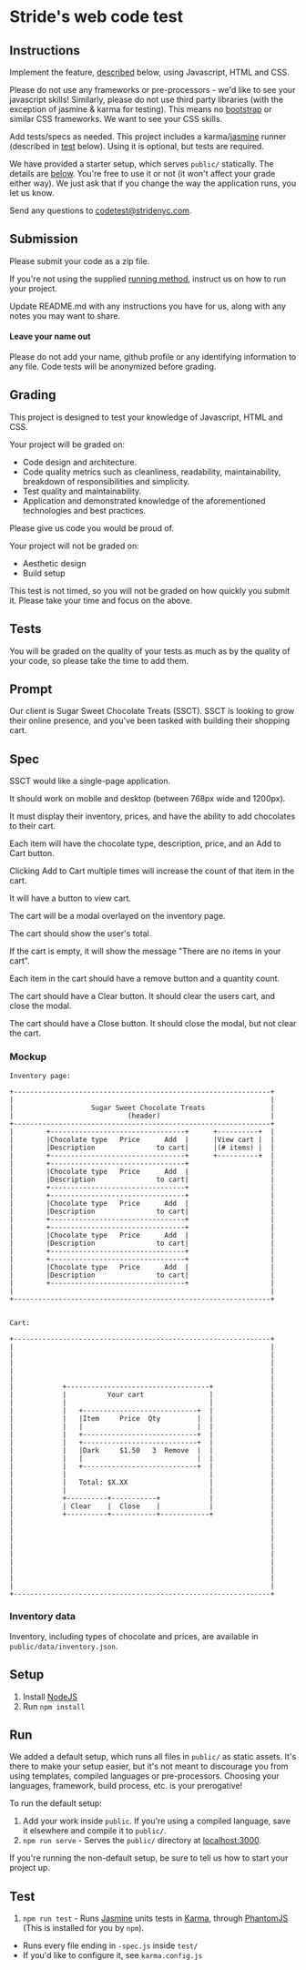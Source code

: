 # Stride's web code test

## Instructions

Implement the feature, [described](#prompt) below, using Javascript, HTML and CSS.

Please do not use any frameworks or pre-processors - we'd like to see your javascript skills! Similarly, please do not use third party libraries (with the exception of jasmine & karma for testing).
This means no [bootstrap](http://getbootstrap.com) or similar CSS frameworks. We want to see your CSS skills.

Add tests/specs as needed. This project includes a karma/[jasmine](http://jasmine.github.io/2.3/introduction.html) runner (described in [test](#test) below). Using it is optional, but tests are required.

We have provided a starter setup, which serves `public/` statically. The details are [below](#run). You're free to use it or not (it won't affect your grade either way). We just ask that if you change the way the application runs, you let us know.

Send any questions to [codetest@stridenyc.com](mailto:codetest@stridenyc.com).

## Submission

Please submit your code as a zip file.

If you're not using the supplied [running method](#run), instruct us on how to run your project.

Update README.md with any instructions you have for us, along with any notes you may want to share.

#### Leave your name out

Please do not add your name, github profile or any identifying information to any file. Code tests will be anonymized before grading.

## Grading

This project is designed to test your knowledge of Javascript, HTML and CSS.

Your project will be graded on:
  - Code design and architecture.
  - Code quality metrics such as cleanliness, readability, maintainability, breakdown of responsibilities and simplicity.
  - Test quality and maintainability.
  - Application and demonstrated knowledge of the aforementioned technologies and best practices.

Please give us code you would be proud of.

Your project will not be graded on:
  - Aesthetic design
  - Build setup

This test is not timed, so you will not be graded on how quickly you submit it. Please take your time and focus on the above.

## Tests

You will be graded on the quality of your tests as much as by the quality of your code, so please take the time to add them.

## Prompt

Our client is Sugar Sweet Chocolate Treats (SSCT). SSCT is looking to grow their online presence, and you've been tasked with building their shopping cart.

## Spec

SSCT would like a single-page application.

It should work on mobile and desktop (between 768px wide and 1200px).

It must display their inventory, prices, and have the ability to add chocolates to their cart.

Each item will have the chocolate type, description, price, and an Add to Cart button.

Clicking Add to Cart multiple times will increase the count of that item in the cart.

It will have a button to view cart.

The cart will be a modal overlayed on the inventory page.

The cart should show the user's total.

If the cart is empty, it will show the message "There are no items in your cart".

Each item in the cart should have a remove button and a quantity count.

The cart should have a Clear button. It should clear the users cart, and close the modal.

The cart should have a Close button. It should close the modal, but not clear the cart.


### Mockup

```
Inventory page:

+---------------------------------------------------------------+
|                                                               |
|                   Sugar Sweet Chocolate Treats                |
|                            (header)                           |
+---------------------------------------------------------------+
|        +---------------------------------+      +----------+  |
|        |Chocolate type   Price      Add  |      |View cart |  |
|        |Description               to cart|      |(# items) |  |
|        +---------------------------------+      +----------+  |
|        +---------------------------------+                    |
|        |Chocolate type   Price      Add  |                    |
|        |Description               to cart|                    |
|        +---------------------------------+                    |
|        +---------------------------------+                    |
|        |Chocolate type   Price      Add  |                    |
|        |Description               to cart|                    |
|        +---------------------------------+                    |
|        +---------------------------------+                    |
|        |Chocolate type   Price      Add  |                    |
|        |Description               to cart|                    |
|        +---------------------------------+                    |
|        +---------------------------------+                    |
|        |Chocolate type   Price      Add  |                    |
|        |Description               to cart|                    |
|        +---------------------------------+                    |
|                                                               |
+---------------------------------------------------------------+


Cart:

+---------------------------------------------------------------+
|                                                               |
|                                                               |
|                                                               |
|                                                               |
|                                                               |
|            +-----------------------------------+              |
|            |          Your cart                |              |
|            |                                   |              |
|            |   +----------------------------+  |              |
|            |   |Item     Price  Qty         |  |              |
|            |   |                            |  |              |
|            |   +----------------------------+  |              |
|            |   +----------------------------+  |              |
|            |   |Dark     $1.50   3  Remove  |  |              |
|            |   |                            |  |              |
|            |   +----------------------------+  |              |
|            |                                   |              |
|            |   Total: $X.XX                    |              |
|            |                                   |              |
|            +----------+-----------+            |              |
|            | Clear    |  Close    |            |              |
|            +----------+-----------+------------+              |
|                                                               |
|                                                               |
|                                                               |
|                                                               |
|                                                               |
|                                                               |
|                                                               |
|                                                               |
|                                                               |
+---------------------------------------------------------------+

```

### Inventory data

Inventory, including types of chocolate and prices, are available in `public/data/inventory.json`.


## Setup

1. Install [NodeJS](nodejs.org)
2. Run `npm install`

## Run

We added a default setup, which runs all files in `public/` as static assets. It's there to make your setup easier, but it's not meant to discourage you from using templates, compiled languages or pre-processors. Choosing your languages, framework, build process, etc. is your prerogative!

To run the default setup:

1. Add your work inside `public`. If you're using a compiled language, save it elsewhere and compile it to `public/`.
2. `npm run serve` - Serves the `public/` directory at [localhost:3000](http://localhost:3000).

If you're running the non-default setup, be sure to tell us how to start your project up.

## Test

1. `npm run test` - Runs [Jasmine](http://jasmine.github.io/2.3/introduction.html) units tests in [Karma](https://karma-runner.github.io/0.12), through [PhantomJS](http://phantomjs.org) (This is installed for you by `npm`).
  - Runs every file ending in `-spec.js` inside `test/`
  - If you'd like to configure it, see `karma.config.js`
